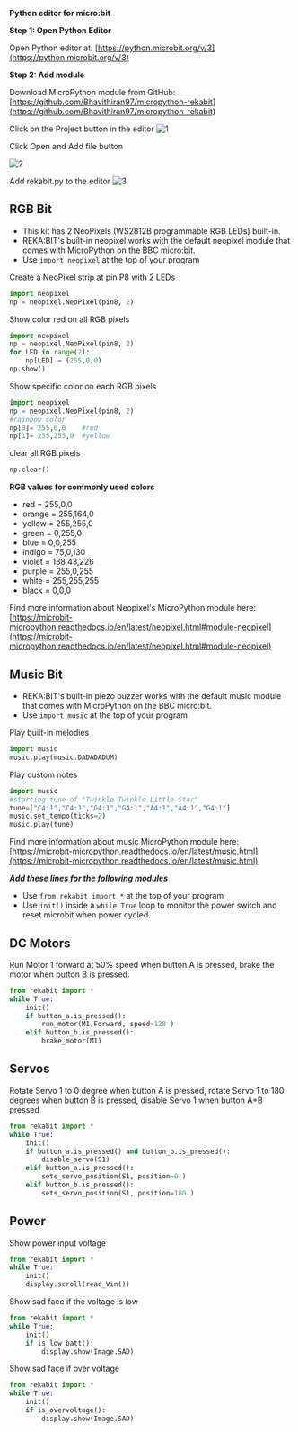 **Python  editor  for micro:bit**

**Step 1: Open  Python Editor**

Open Python editor at: [https://python.microbit.org/v/3](https://python.microbit.org/v/3)

**Step  2:  Add module**

Download MicroPython module from GitHub: [https://github.com/Bhavithiran97/micropython-rekabit](https://github.com/Bhavithiran97/micropython-rekabit)

Click on the Project button in the editor
![1](https://user-images.githubusercontent.com/34527010/195674941-f7cca26e-814f-4e15-af7b-da824efa4423.png)


Click Open and Add file button

![2](https://user-images.githubusercontent.com/34527010/195674959-892eac9e-5b54-4c1d-b6bf-6d901b2cd8a1.png)


Add rekabit.py to the editor
![3](https://user-images.githubusercontent.com/34527010/195674968-d6c444c1-cf62-42a9-b3ce-6906e658193f.png)

## RGB Bit

 - This kit has 2 NeoPixels (WS2812B programmable RGB LEDs)
   built-in.
 - REKA:BIT's built-in neopixel works with the default neopixel module that comes with 	  MicroPython on the BBC micro:bit.
 - Use `import neopixel` at the top of your program

Create a NeoPixel strip at pin P8 with 2 LEDs
```python
import neopixel
np = neopixel.NeoPixel(pin8, 2)
```
Show color red on all RGB pixels
```python
import neopixel
np = neopixel.NeoPixel(pin8, 2)
for LED in range(2):
	np[LED] = (255,0,0)
np.show()
```
Show specific color on each RGB pixels
```python
import neopixel
np = neopixel.NeoPixel(pin8, 2)
#rainbow color
np[0]= 255,0,0    #red
np[1]= 255,255,0  #yellow

```
clear all RGB pixels
```python
np.clear()
```
**RGB values for commonly used colors**
 - red = 255,0,0
 - orange = 255,164,0
 - yellow = 255,255,0
 - green = 0,255,0
 - blue = 0,0,255
 - indigo = 75,0,130
 - violet = 138,43,226
 - purple = 255,0,255
 - white = 255,255,255
 - black = 0,0,0

Find more information about Neopixel's MicroPython module here: [https://microbit-micropython.readthedocs.io/en/latest/neopixel.html#module-neopixel](https://microbit-micropython.readthedocs.io/en/latest/neopixel.html#module-neopixel)


## Music Bit
 - REKA:BIT's built-in piezo buzzer works with the default music module that comes with 	  MicroPython on the BBC micro:bit.
 - Use `import music` at the top of your program

Play built-in melodies
```python
import music
music.play(music.DADADADUM)
```
Play custom notes
```python
import music
#starting tune of "Twinkle Twinkle Little Star"
tune=["C4:1","C4:1","G4:1","G4:1","A4:1","A4:1","G4:1"]
music.set_tempo(ticks=2)
music.play(tune)
```
Find more information about music MicroPython module here: [https://microbit-micropython.readthedocs.io/en/latest/music.html](https://microbit-micropython.readthedocs.io/en/latest/music.html)

***Add these lines for the following modules***
 - Use `from rekabit import *` at the top of your program
 - Use `init()` inside a `while True` loop to monitor the power switch and reset microbit when power cycled.


## DC Motors

Run Motor 1 forward at 50% speed when button A is pressed, brake the motor when button B is pressed.
```python
from rekabit import *
while True:
	init()
	if button_a.is_pressed():
		run_motor(M1,Forward, speed=128 )
	elif button_b.is_pressed():
		brake_motor(M1)
```

## Servos

Rotate Servo 1 to 0 degree when button A is pressed, rotate Servo 1 to 180 degrees when button B is pressed, disable Servo 1 when button A+B pressed
```python
from rekabit import *
while True:
	init()
	if button_a.is_pressed() and button_b.is_pressed():
		disable_servo(S1)
	elif button_a.is_pressed():
		sets_servo_position(S1, position=0 )
	elif button_b.is_pressed():
		sets_servo_position(S1, position=180 )
```

## Power

Show power input voltage
```python
from rekabit import *
while True:
	init()
	display.scroll(read_Vin())
```
Show sad face if the voltage is low
```python
from rekabit import *
while True:
	init()
	if is_low_batt():
		display.show(Image.SAD)
```
Show sad face if over voltage
```python
from rekabit import *
while True:
	init()
	if is_overvoltage():
		display.show(Image.SAD)
```
